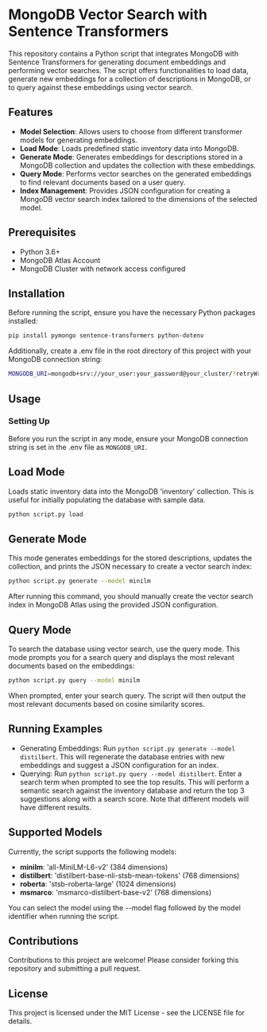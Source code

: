 # MongoDB Vector Search with Sentence Transformers

This repository contains a Python script that integrates MongoDB with Sentence Transformers for generating document embeddings and performing vector searches. The script offers functionalities to load data, generate new embeddings for a collection of descriptions in MongoDB, or to query against these embeddings using vector search.

## Features

- **Model Selection**: Allows users to choose from different transformer models for generating embeddings.
- **Load Mode**: Loads predefined static inventory data into MongoDB.
- **Generate Mode**: Generates embeddings for descriptions stored in a MongoDB collection and updates the collection with these embeddings.
- **Query Mode**: Performs vector searches on the generated embeddings to find relevant documents based on a user query.
- **Index Management**: Provides JSON configuration for creating a MongoDB vector search index tailored to the dimensions of the selected model.

## Prerequisites

- Python 3.6+
- MongoDB Atlas Account
- MongoDB Cluster with network access configured

## Installation

Before running the script, ensure you have the necessary Python packages installed:

```bash
pip install pymongo sentence-transformers python-dotenv
```

Additionally, create a .env file in the root directory of this project with your MongoDB connection string:

```bash
MONGODB_URI=mongodb+srv://your_user:your_password@your_cluster/?retryWrites=true&w=majority&appName=VectorSearchApp
```

## Usage
### Setting Up
Before you run the script in any mode, ensure your MongoDB connection string is set in the .env file as `MONGODB_URI`.

## Load Mode
Loads static inventory data into the MongoDB 'inventory' collection. This is useful for initially populating the database with sample data.

```bash
python script.py load
```

## Generate Mode
This mode generates embeddings for the stored descriptions, updates the collection, and prints the JSON necessary to create a vector search index:

```bash
python script.py generate --model minilm
```

After running this command, you should manually create the vector search index in MongoDB Atlas using the provided JSON configuration.

## Query Mode
To search the database using vector search, use the query mode. This mode prompts you for a search query and displays the most relevant documents based on the embeddings:

```bash
python script.py query --model minilm
```

When prompted, enter your search query. The script will then output the most relevant documents based on cosine similarity scores.

## Running Examples

* Generating Embeddings: Run `python script.py generate --model distilbert`. This will regenerate the database entries with new embeddings and suggest a JSON configuration for an index.
* Querying: Run `python script.py query --model distilbert`. Enter a search term when prompted to see the top results. This will perform a semantic search against the inventory database and return the top 3 suggestions along with a search score.  Note that different models will have different results.

## Supported Models
Currently, the script supports the following models:

* **minilm**: 'all-MiniLM-L6-v2' (384 dimensions)
* **distilbert**: 'distilbert-base-nli-stsb-mean-tokens' (768 dimensions)
* **roberta**: 'stsb-roberta-large' (1024 dimensions)
* **msmarco**: 'msmarco-distilbert-base-v2' (768 dimensions)

You can select the model using the --model flag followed by the model identifier when running the script.

## Contributions
Contributions to this project are welcome! Please consider forking this repository and submitting a pull request.

## License
This project is licensed under the MIT License - see the LICENSE file for details.

